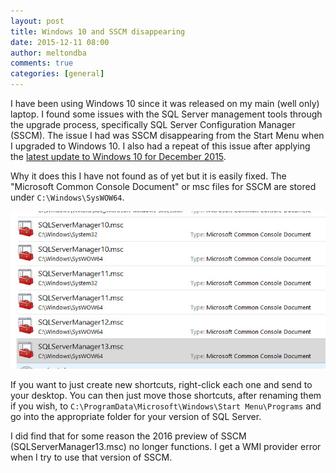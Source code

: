 ```yaml
---
layout: post
title: Windows 10 and SSCM disappearing
date: 2015-12-11 08:00
author: meltondba
comments: true
categories: [general]
---
```


I have been using Windows 10 since it was released on my main (well only) laptop. I found some issues with the SQL Server management tools through the upgrade process, specifically SQL Server Configuration Manager (SSCM). The issue I had was SSCM disappearing from the Start Menu when I upgraded to Windows 10. I also had a repeat of this issue after applying the <a href="https://support.microsoft.com/en-us/kb/3116908" target="_blank">latest update to Windows 10 for December 2015</a>.

Why it does this I have not found as of yet but it is easily fixed. The "Microsoft Common Console Document" or msc files for SSCM are stored under `C:\Windows\SysWOW64`.

![](/img/mscfilesforsscm.jpg)

If you want to just create new shortcuts, right-click each one and send to your desktop. You can then just move those shortcuts, after renaming them if you wish, to `C:\ProgramData\Microsoft\Windows\Start Menu\Programs` and go into the appropriate folder for your version of SQL Server.

I did find that for some reason the 2016 preview of SSCM (SQLServerManager13.msc) no longer functions. I get a WMI provider error when I try to use that version of SSCM.

